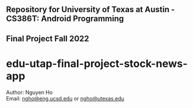 ## Repository for University of Texas at Austin - CS386T: Android Programming 
## Final Project Fall 2022

# edu-utap-final-project-stock-news-app

Author: Nguyen Ho  
Email: ngho@eng.ucsd.edu or ngho@utexas.edu
